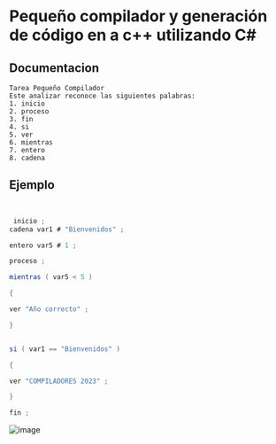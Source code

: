 # Pequeño compilador y generación de código en a c++ utilizando C# 

## Documentacion
```
Tarea Pequeño Compilador 
Este analizar reconoce las siguientes palabras:
1. inicio
2. proceso
3. fin
4. si
5. ver
6. mientras
7. entero
8. cadena
```
## Ejemplo
```c#


 inicio ;
cadena var1 # "Bienvenidos" ;

entero var5 # 1 ;

proceso ;

mientras ( var5 < 5 )

{

ver "Año correcto" ;

}


si ( var1 == "Bienvenidos" )

{

ver "COMPILADORES 2023" ;

}

fin ;

```

![image](https://user-images.githubusercontent.com/53708622/224583807-0c6d38f7-6af0-4731-ac5b-bf4a4f9a1adb.png)

